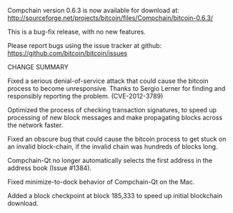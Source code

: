 Compchain version 0.6.3 is now available for download at:
  http://sourceforge.net/projects/bitcoin/files/Compchain/bitcoin-0.6.3/

This is a bug-fix release, with no new features.

Please report bugs using the issue tracker at github:
  https://github.com/bitcoin/bitcoin/issues

CHANGE SUMMARY

Fixed a serious denial-of-service attack that could cause the
bitcoin process to become unresponsive. Thanks to Sergio Lerner
for finding and responsibly reporting the problem. (CVE-2012-3789)

Optimized the process of checking transaction signatures, to
speed up processing of new block messages and make propagating
blocks across the network faster.

Fixed an obscure bug that could cause the bitcoin process to get
stuck on an invalid block-chain, if the invalid chain was
hundreds of blocks long.

Compchain-Qt no longer automatically selects the first address
in the address book (Issue #1384).

Fixed minimize-to-dock behavior of Compchain-Qt on the Mac.

Added a block checkpoint at block 185,333 to speed up initial
blockchain download.
